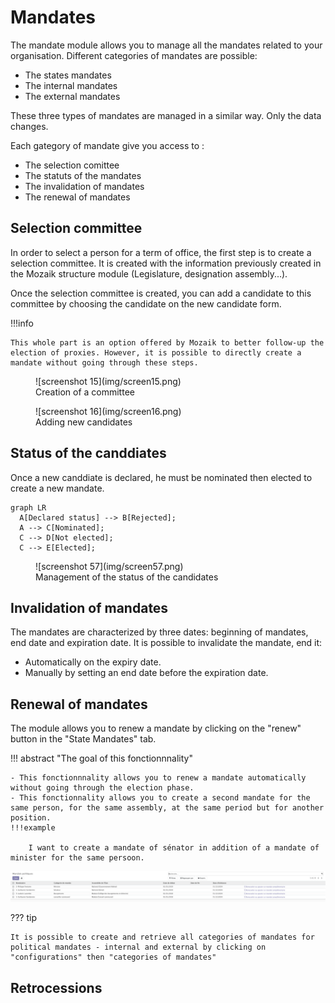 # Mandates
The mandate module allows you to manage all the mandates related to your organisation. Different categories of mandates are possible:

- The states mandates
- The internal mandates 
- The external mandates

These three types of mandates are managed in a similar way. Only the data changes.

Each gategory of mandate give you access to :

- The selection comittee
- The statuts of the mandates
- The invalidation of mandates
- The renewal of mandates

## Selection committee

In order to select a person for a term of office, the first step is to create a selection committee. It is created with the information previously created in the Mozaik structure module (Legislature, designation assembly...).

Once the selection committee is created, you can add a candidate to this committee by choosing the candidate on the new candidate form.

!!!info

    This whole part is an option offered by Mozaik to better follow-up the election of proxies. However, it is possible to directly create a mandate without going through these steps.

<figure markdown>
![screenshot 15](img/screen15.png)
 <figcaption>Creation of a committee</figcaption>
</figure>

<figure markdown>
![screenshot 16](img/screen16.png)
 <figcaption>Adding new candidates</figcaption>
</figure>


## Status of the canddiates

Once a new canddiate is declared, he must be nominated then elected to create a new mandate. 

``` mermaid
graph LR
  A[Declared status] --> B[Rejected];
  A --> C[Nominated];
  C --> D[Not elected];
  C --> E[Elected];
```

<figure markdown>
![screenshot 57](img/screen57.png)
 <figcaption>Management of the status of the candidates</figcaption>
</figure>

## Invalidation of mandates

The mandates are characterized by three dates: beginning of mandates, end date and expiration date. It is possible to invalidate the mandate, end it:

- Automatically on the expiry date.
- Manually by setting an end date before the expiration date.

## Renewal of mandates
The module allows you to renew a mandate by clicking on the "renew" button in the "State Mandates" tab.

!!! abstract "The goal of this fonctionnnality"

    - This fonctionnnality allows you to renew a mandate automatically without going through the election phase.
    - This fonctionnality allows you to create a second mandate for the same person, for the same assembly, at the same period but for another position.
    !!!example

        I want to create a mandate of sénator in addition of a mandate of minister for the same persoon. 

![screenshot 17](img/screen17.png)

??? tip

    It is possible to create and retrieve all categories of mandates for political mandates - internal and external by clicking on "configurations" then "categories of mandates"

## Retrocessions
